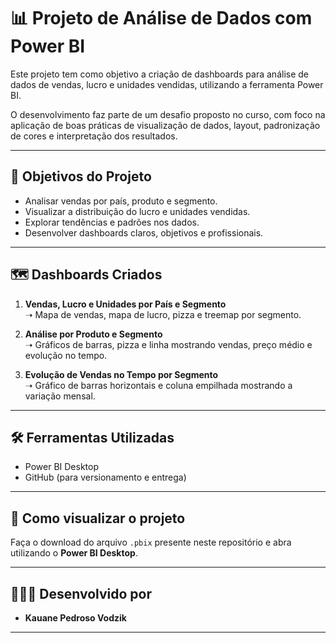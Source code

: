 # 📊 Projeto de Análise de Dados com Power BI

Este projeto tem como objetivo a criação de dashboards para análise de dados de vendas, lucro e unidades vendidas, utilizando a ferramenta Power BI.

O desenvolvimento faz parte de um desafio proposto no curso, com foco na aplicação de boas práticas de visualização de dados, layout, padronização de cores e interpretação dos resultados.

---

## 🎯 Objetivos do Projeto

- Analisar vendas por país, produto e segmento.
- Visualizar a distribuição do lucro e unidades vendidas.
- Explorar tendências e padrões nos dados.
- Desenvolver dashboards claros, objetivos e profissionais.

---

## 🗺️ Dashboards Criados

1. **Vendas, Lucro e Unidades por País e Segmento**  
   ➝ Mapa de vendas, mapa de lucro, pizza e treemap por segmento.

2. **Análise por Produto e Segmento**  
   ➝ Gráficos de barras, pizza e linha mostrando vendas, preço médio e evolução no tempo.

3. **Evolução de Vendas no Tempo por Segmento**  
   ➝ Gráfico de barras horizontais e coluna empilhada mostrando a variação mensal.

---

## 🛠️ Ferramentas Utilizadas

- Power BI Desktop
- GitHub (para versionamento e entrega)

---

## 🚀 Como visualizar o projeto

Faça o download do arquivo `.pbix` presente neste repositório e abra utilizando o **Power BI Desktop**.

---

## 👩🏻‍💻 Desenvolvido por

- **Kauane Pedroso Vodzik**  

---
